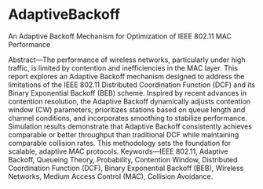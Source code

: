 # AdaptiveBackoff
An Adaptive Backoff Mechanism for Optimization of IEEE 802.11 MAC Performance

Abstract—The performance of wireless networks, particularly under high traffic, is limited by contention and inefficiencies in the MAC layer. This report explores an Adaptive Backoff mechanism designed to address the limitations of the IEEE 802.11 Distributed Coordination Function (DCF) and its Binary Exponential Backoff (BEB) scheme. Inspired by recent advances in contention resolution, the Adaptive Backoff dynamically adjusts contention window (CW) parameters, prioritizes stations based on queue length and channel conditions, and incorporates smoothing to stabilize performance. Simulation results demonstrate that Adaptive Backoff consistently achieves comparable or better throughput than traditional DCF while maintaining comparable collision rates. This methodology sets the foundation for scalable, adaptive MAC protocols.
Keywords—IEEE 802.11, Adaptive Backoff, Queueing Theory, Probability, Contention Window, Distributed Coordination Function (DCF), Binary Exponential Backoff (BEB), Wireless Networks, Medium Access Control (MAC), Collision Avoidance.
